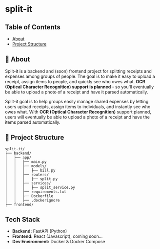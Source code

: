 # split-it

## Table of Contents

- [About](#-about)
- [Project Structure](#-project-structure)

## 🤨 About
Split-it is a backend and (soon) frontend project for splitting receipts and expenses among groups of people. The goal is to make it easy to upload a receipt, assign items to people, and quickly see who owes what. **OCR (Optical Character Recognition) support is planned** - so you'll eventually be able to upload a photo of a receipt and have it parsed automatically.

Split-it goal is to help groups easily manage shared expenses by letting users upload receipts, assign items to individuals, and instantly see who owes what. With **OCR (Optical Character Recognition)** support planned, users will eventually be able to upload a photo of a receipt and have the items parsed automatically.

## 🧱 Project Structure
```
split-it/
├── backend/
│   ├── app/
│   │   ├── main.py
│   │   ├── models/
│   │   │   ├── bill.py
│   │   ├── routers/
│   │   │   ├── split.py
│   │   ├── services/
│   │   │   ├── split_service.py
│   │   ├── requirements.txt
│   │   ├── Dockerfile
│   │   ├── .dockerignore
├── frontend/
```

## Tech Stack

- **Backend:** FastAPI (Python)
- **Frontend:** React (Javascript), coming soon...
- **Dev Environment:** Docker & Docker Compose